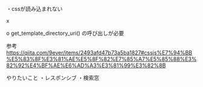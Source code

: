 ・cssが読み込まれない

x
<link rel="stylesheet" href="style.css">

o get_template_directory_uri() の呼び出しが必要
<link rel="stylesheet" href="<?= get_template_directory_uri(); ?>/style.css">

参考
https://qiita.com/9ever/items/2493afd47b73a5ba1827#cssjs%E7%94%BB%E5%83%8F%E3%81%AE%E5%8F%82%E7%85%A7%E5%85%88%E3%82%92%E4%BF%AE%E6%AD%A3%E3%81%99%E3%82%8B

やりたいこと
・レスポンシブ
・検索窓